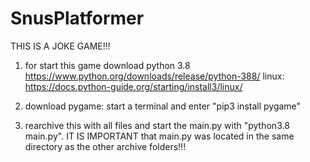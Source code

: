 # SnusPlatformer

THIS IS A JOKE GAME!!!

1. for start this game download python 3.8 https://www.python.org/downloads/release/python-388/ linux: https://docs.python-guide.org/starting/install3/linux/

2. download pygame: start a terminal and enter "pip3 install pygame"

3. rearchive this with all files and start the main.py with "python3.8 main.py". IT IS IMPORTANT that main.py was located in the same directory as the other archive folders!!!
